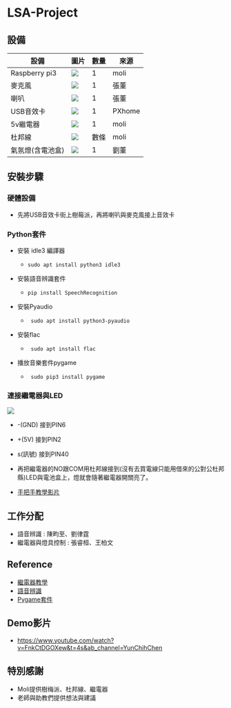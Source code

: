 # LSA-Project

## 設備
| 設備 | 圖片 | 數量 | 來源   |
| ---- | ---- | ---- | ---- |
|Raspberry pi3|![](https://i.imgur.com/a4iazyc.png)|1|moli 
|麥克風|![](https://i.imgur.com/DB819Rv.png)|1|張董
|喇叭|![](https://i.imgur.com/3BVsP9W.png)|1|張董
|USB音效卡|![](https://i.imgur.com/wyW66tX.png)|1|PXhome|
|5v繼電器|![](https://i.imgur.com/k8xgynw.png)|1|moli|
|杜邦線|![](https://i.imgur.com/NJ5wOPj.png)|數條|moli|
|氣氛燈(含電池盒)|![](https://i.imgur.com/upxrLvP.png)|1|劉董|

## 安裝步驟
### 硬體設備
 - 先將USB音效卡街上樹莓派，再將喇叭與麥克風接上音效卡

### Python套件
 - 安裝 idle3 編譯器
    - ``` sudo apt install python3 idle3 ```
 
 - 安裝語音辨識套件
    - ``` pip install SpeechRecognition ```

 - 安裝Pyaudio
    - ``` sudo apt install python3-pyaudio```

 - 安裝flac
    - ``` sudo apt install flac```

 - 播放音樂套件pygame
    - ``` sudo pip3 install pygame```

### 連接繼電器與LED
 ![](https://i.imgur.com/JANjEYZ.png)
 - -(GND) 接到PIN6
 - +(5V) 接到PIN2
 - s(訊號) 接到PIN40

 - 再把繼電器的NO跟COM用杜邦線接到(沒有去買電線只能用借來的公對公杜邦縣)LED與電池盒上，燈就會隨著繼電器開關亮了。
 - [手把手教學影片](https://www.youtube.com/watch?v=13T4u4ukdjY&ab_channel=YunChihChen)

## 工作分配
 - 語音辨識 : 陳畇至、劉律霆
 - 繼電器與燈具控制 : 張睿桓、王柏文

## Reference
 - [繼電器教學](https://www.google.com/amp/s/www.instructables.com/5V-Relay-Raspberry-Pi/%3famp_page=true)
 - [語音辨識](https://www.youtube.com/watch?v=R1SFP3t7Gwo&t=312s&ab_channel=Audas)
 - [Pygame套件](https://www.pygame.org/docs/ref/mixer.html)

## Demo影片
 - https://www.youtube.com/watch?v=FnkCtDGOXew&t=4s&ab_channel=YunChihChen

## 特別感謝
 - Moli提供樹梅派、杜邦線、繼電器
 - 老師與助教們提供想法與建議
